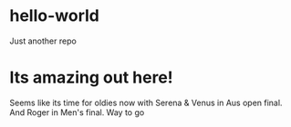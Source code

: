 # hello-world
Just another repo
# Its amazing out here!
Seems like its time for oldies now with Serena & Venus in Aus open final. And Roger in Men's final. Way to go
